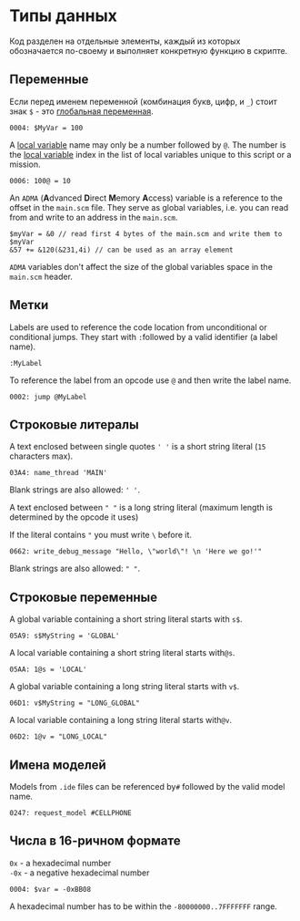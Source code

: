 # Типы данных

Код разделен на отдельные элементы, каждый из которых обозначается по-своему и выполняет конкретную функцию в скрипте.

## Переменные

Если перед именем переменной \(комбинация букв, цифр, и `_`\) стоит знак `$` - это [глобальная переменная](variables.md#globalnye-peremennye).

```text
0004: $MyVar = 100
```

A [local variable](variables.md#local-variables) name may only be a number followed by `@`.  The number is the [local variable](variables.md#local-variables) index in the list of local variables unique to this script or a mission.

```text
0006: 100@ = 10
```

An `ADMA` \(**A**dvanced **D**irect **M**emory **A**ccess\) variable is a reference to the offset in the `main.scm` file. They serve as global variables, i.e. you can read from and write to an address in the `main.scm`. 

```text
$myVar = &0 // read first 4 bytes of the main.scm and write them to $myVar
&57 += &120(&231,4i) // can be used as an array element
```

`ADMA` variables don't affect the size of the global variables space in the `main.scm` header.

## Метки

Labels are used to reference the code location from unconditional or conditional jumps. They start with `:`followed by a valid identifier \(a label name\).

```text
:MyLabel
```

To reference the label from an opcode use `@`  and then write the label name.

```text
0002: jump @MyLabel
```

## Строковые литералы

A text enclosed between single quotes `' '` is a short string literal \(`15` characters max\).

```text
03A4: name_thread 'MAIN'
```

Blank strings are also allowed: `' '`.

A text enclosed between `" "` is a long string literal \(maximum length is determined by the opcode it uses\)

If the literal contains `"` you must write `\` before it.

```text
0662: write_debug_message "Hello, \"world\"! \n 'Here we go!'"
```

Blank strings are also allowed: `" "`.

## Строковые переменные

A global variable containing a short string literal starts with `s$`.

```text
05A9: s$MyString = 'GLOBAL'
```

A local variable containing a short string literal starts with`@s`. 

```text
05AA: 1@s = 'LOCAL'
```

A global variable containing a long string literal starts with `v$`. 

```text
06D1: v$MyString = "LONG_GLOBAL"
```

A local variable containing a long string literal starts with`@v`. 

```text
06D2: 1@v = "LONG_LOCAL"
```

## Имена моделей

Models from `.ide` files can be referenced by`#` followed by the valid model name. 

```text
0247: request_model #CELLPHONE
```

## Числа в 16-ричном формате

`0x` - a hexadecimal number   
`-0x` - a negative hexadecimal number

```text
0004: $var = -0xBB08
```

A hexadecimal number has to be within the `-80000000..7FFFFFFF` range.

